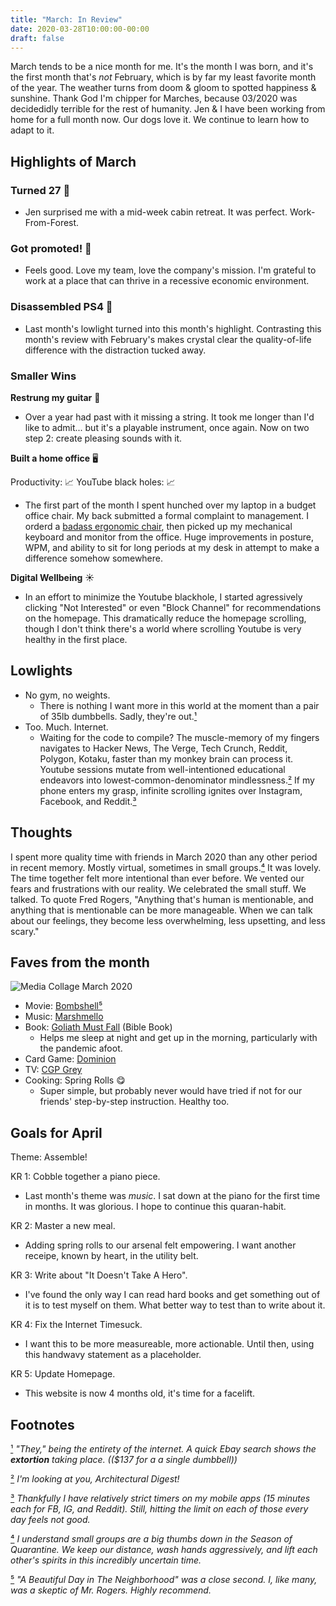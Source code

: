 ```yaml
---
title: "March: In Review"
date: 2020-03-28T10:00:00-00:00
draft: false
---
```


March tends to be a nice month for me. It's the month I was born, and it's the first month that's _not_ February, which is by far my least favorite month of the year. The weather turns from doom & gloom to spotted happiness & sunshine. Thank God I'm chipper for Marches, because 03/2020 was decidedidly terrible for the rest of humanity. Jen & I have been working from home for a full month now. Our dogs love it. We continue to learn how to adapt to it.

## Highlights of March

<!--  -->

### Turned 27 🎉

- Jen surprised me with a mid-week cabin retreat. It was perfect. Work-From-Forest.

### Got promoted! 🎉

- Feels good. Love my team, love the company's mission. I'm grateful to work at a place that can thrive in a recessive economic environment.

### Disassembled PS4 🔏

- Last month's lowlight turned into this month's highlight. Contrasting this month's review with February's makes crystal clear the quality-of-life difference with the distraction tucked away.

### Smaller Wins

**Restrung my guitar** 🎸

- Over a year had past with it missing a string. It took me longer than I'd like to admit... but it's a playable instrument, once again. Now on two step 2: create pleasing sounds with it.

**Built a home office** 🖥

Productivity: 📈 YouTube black holes: 📈

- The first part of the month I spent hunched over my laptop in a budget office chair. My back submitted a formal complaint to management. I orderd a [badass ergonomic chair](https://slickdeals.net/f/13916387-workpro-quantum-9000-mesh-multifunction-ergonomic-mid-back-chair-black-209-tax-free-shipping?src=frontpage), then picked up my mechanical keyboard and monitor from the office. Huge improvements in posture, WPM, and ability to sit for long periods at my desk in attempt to make a difference somehow somewhere.

**Digital Wellbeing** ☀️

- In an effort to minimize the Youtube blackhole, I started agressively clicking "Not Interested" or even "Block Channel" for recommendations on the homepage. This dramatically reduce the homepage scrolling, though I don't think there's a world where scrolling Youtube is very healthy in the first place.

## Lowlights

- No gym, no weights.
  - There is nothing I want more in this world at the moment than a pair of 35lb dumbbells. Sadly, they're out.[¹](#1)
- Too. Much. Internet.
  - Waiting for the code to compile? The muscle-memory of my fingers navigates to Hacker News, The Verge, Tech Crunch, Reddit, Polygon, Kotaku, faster than my monkey brain can process it. Youtube sessions mutate from well-intentioned educational endeavors into lowest-common-denominator mindlessness.[²](#2) If my phone enters my grasp, infinite scrolling ignites over Instagram, Facebook, and Reddit.[³](#3)

## Thoughts

I spent more quality time with friends in March 2020 than any other period in recent memory. Mostly virtual, sometimes in small groups.[⁴](#4) It was lovely. The time together felt more intentional than ever before. We vented our fears and frustrations with our reality. We celebrated the small stuff. We talked. To quote Fred Rogers, "Anything that's human is mentionable, and anything that is mentionable can be more manageable. When we can talk about our feelings, they become less overwhelming, less upsetting, and less scary."

## Faves from the month

![Media Collage March 2020](/images/2020-march/media_collage_march.png)

- Movie: [Bombshell](https://www.youtube.com/watch?v=B2G9-KhBek8)[⁵](#5)
- Music: [Marshmello](https://www.youtube.com/watch?v=A57B7B6w3kw)
- Book: [Goliath Must Fall](https://www.amazon.com/dp/B01MYLUMR8/ref=dp-kindle-redirect?_encoding=UTF8&btkr=1) (Bible Book)
  - Helps me sleep at night and get up in the morning, particularly with the pandemic afoot.
- Card Game: [Dominion](https://boardgamegeek.com/boardgame/36218/dominion)
- TV: [CGP Grey](https://www.youtube.com/watch?v=NVGuFdX5guE)
- Cooking: Spring Rolls 😋
  - Super simple, but probably never would have tried if not for our friends' step-by-step instruction. Healthy too.

## Goals for April

Theme: Assemble!

KR 1: Cobble together a piano piece.

- Last month's theme was _music_. I sat down at the piano for the first time in months. It was glorious. I hope to continue this quaran-habit.

KR 2: Master a new meal.

- Adding spring rolls to our arsenal felt empowering. I want another receipe, known by heart, in the utility belt.

KR 3: Write about "It Doesn't Take A Hero".

- I've found the only way I can read hard books and get something out of it is to test myself on them. What better way to test than to write about it.

KR 4: Fix the Internet Timesuck.

- I want this to be more measureable, more actionable. Until then, using this handwavy statement as a placeholder.

KR 5: Update Homepage.

- This website is now 4 months old, it's time for a facelift.

## Footnotes

[¹](#1) _"They," being the entirety of the internet. A quick Ebay search shows the **extortion** taking place. (($137 for a a single dumbbell))_

[²](#2) _I'm looking at you, Architectural Digest!_

[³](#3) _Thankfully I have relatively strict timers on my mobile apps (15 minutes each for FB, IG, and Reddit). Still, hitting the limit on each of those every day feels not good._

[⁴](#4) _I understand small groups are a big thumbs down in the Season of Quarantine. We keep our distance, wash hands aggressively, and lift each other's spirits in this incredibly uncertain time._

[⁵](#5) _"A Beautiful Day in The Neighborhood" was a close second. I, like many, was a skeptic of Mr. Rogers. Highly recommend._
